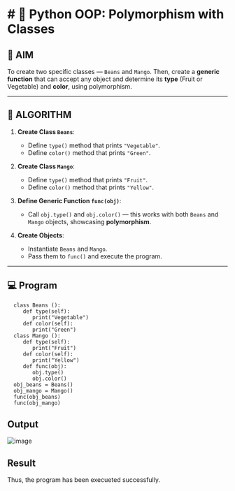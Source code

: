 # # 🐍 Python OOP: Polymorphism with Classes

## 🎯 AIM

To create two specific classes — `Beans` and `Mango`. Then, create a **generic function** that can accept any object and determine its **type** (Fruit or Vegetable) and **color**, using polymorphism.

---

## 🧠 ALGORITHM

1. **Create Class `Beans`**:
   - Define `type()` method that prints `"Vegetable"`.
   - Define `color()` method that prints `"Green"`.

2. **Create Class `Mango`**:
   - Define `type()` method that prints `"Fruit"`.
   - Define `color()` method that prints `"Yellow"`.

3. **Define Generic Function `func(obj)`**:
   - Call `obj.type()` and `obj.color()` — this works with both `Beans` and `Mango` objects, showcasing **polymorphism**.

4. **Create Objects**:
   - Instantiate `Beans` and `Mango`.
   - Pass them to `func()` and execute the program.

---

## 💻 Program
      class Beans ():
         def type(self):
            print("Vegetable")
         def color(self):
            print("Green")
      class Mango ():
         def type(self):
            print("Fruit")
         def color(self):
            print("Yellow")
         def func(obj):
            obj.type()
            obj.color()
      obj_beans = Beans()
      obj_mango = Mango()
      func(obj_beans)
      func(obj_mango)

## Output
![image](https://github.com/user-attachments/assets/4c7d1364-7d60-439c-9400-7ca115d1a4e9)


## Result
Thus, the program has been execueted successfully.
